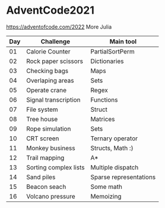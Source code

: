 # AdventCode2021
https://adventofcode.com/2022 More Julia

| Day | Challenge | Main tool |
| --- | --------- |-----------|
| 01  | Calorie Counter  | PartialSortPerm |
| 02  | Rock paper scissors  | Dictionaries |
| 03  | Checking bags  | Maps |
| 04  | Overlaping areas  | Sets |
| 05  | Operate crane  | Regex |
| 06  | Signal transcription  | Functions |
| 07  | File system  | Struct |
| 08  | Tree house  | Matrices |
| 09  | Rope simulation | Sets |
| 10  | CRT screen | Ternary operator |
| 11 | Monkey business | Structs, Math :) |
| 12 | Trail mapping | A* |
| 13 | Sorting complex lists | Multiple dispatch |
| 14 | Sand piles | Sparse representations |
| 15 | Beacon seach | Some math |
| 16 | Volcano pressure | Memoizing |
